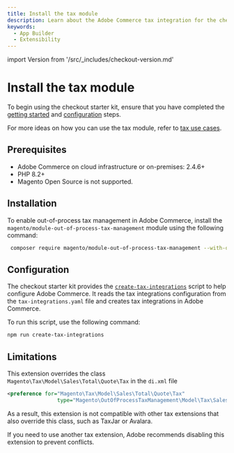 ```yaml
---
title: Install the tax module
description: Learn about the Adobe Commerce tax integration for the checkout starter kit and how you can get started.
keywords:
  - App Builder
  - Extensibility
---
```


import Version from '/src/_includes/checkout-version.md'

# Install the tax module

To begin using the checkout starter kit, ensure that you have completed the [getting started](./getting-started.md) and [configuration](./configure.md) steps.

For more ideas on how you can use the tax module, refer to [tax use cases](./tax-use-cases.md).

## Prerequisites

* Adobe Commerce on cloud infrastructure or on-premises: 2.4.6+
* PHP 8.2+
* Magento Open Source is not supported.

## Installation

<Version />

To enable out-of-process tax management in Adobe Commerce, install the `magento/module-out-of-process-tax-management` module using the following command:

```bash
 composer require magento/module-out-of-process-tax-management --with-dependencies
```

## Configuration

The checkout starter kit provides the [`create-tax-integrations`](https://github.com/adobe/commerce-checkout-starter-kit/blob/main/scripts/create-tax-integrations.js) script to help configure Adobe Commerce. It reads the tax integrations configuration from the `tax-integrations.yaml` file and creates tax integrations in Adobe Commerce.

To run this script, use the following command:

```bash
npm run create-tax-integrations
```

## Limitations

This extension overrides the class `Magento\Tax\Model\Sales\Total\Quote\Tax` in the `di.xml` file

```xml
<preference for="Magento\Tax\Model\Sales\Total\Quote\Tax"
                type="Magento\OutOfProcessTaxManagement\Model\Tax\Sales\Total\Quote\Tax"/>
```

As a result, this extension is not compatible with other tax extensions that also override this class, such as TaxJar or Avalara.

If you need to use another tax extension, Adobe recommends disabling this extension to prevent conflicts.
